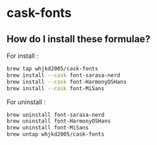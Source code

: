 # cask-fonts

## How do I install these formulae?

For install :

```sh
brew tap whjkd2005/cask-fonts
brew install --cask font-sarasa-nerd
brew install --cask font-HarmonyOSHans
brew install --cask font-MiSans
```

For uninstall :

```sh
brew uninstall font-sarasa-nerd
brew uninstall font-HarmonyOSHans
brew uninstall font-MiSans
brew untap whjkd2005/cask-fonts
```
